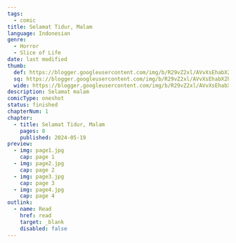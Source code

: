 ```yaml
---
tags:
  - comic
title: Selamat Tidur, Malam
language: Indonesian
genre:
  - Horror
  - Slice of Life
date: last modified
thumb: 
  def: https://blogger.googleusercontent.com/img/b/R29vZ2xl/AVvXsEhabX2hyphenhyphenhbSQ6XkOs16uxbOrAKKwc4H11h6cjYIZZYlP_tluVCmFMgpOOHZdyDtDahsurheyy6PR78JvGR6btwoTruMG3bTW9uHBMF-K5vLE_z-2Kxdls4HcQqQUyuM652le5pepDLvFVhRw0glnIgi0cfUkhs1jJ8KZeWR63pzY-IMhecAPPTEy525O2-r/s800/SELAMAT%20TIDUR%20MALAM_001.jpg
  sq: https://blogger.googleusercontent.com/img/b/R29vZ2xl/AVvXsEhabX2hyphenhyphenhbSQ6XkOs16uxbOrAKKwc4H11h6cjYIZZYlP_tluVCmFMgpOOHZdyDtDahsurheyy6PR78JvGR6btwoTruMG3bTW9uHBMF-K5vLE_z-2Kxdls4HcQqQUyuM652le5pepDLvFVhRw0glnIgi0cfUkhs1jJ8KZeWR63pzY-IMhecAPPTEy525O2-r/s300-p/SELAMAT%20TIDUR%20MALAM_001.jpg
  wide: https://blogger.googleusercontent.com/img/b/R29vZ2xl/AVvXsEhabX2hyphenhyphenhbSQ6XkOs16uxbOrAKKwc4H11h6cjYIZZYlP_tluVCmFMgpOOHZdyDtDahsurheyy6PR78JvGR6btwoTruMG3bTW9uHBMF-K5vLE_z-2Kxdls4HcQqQUyuM652le5pepDLvFVhRw0glnIgi0cfUkhs1jJ8KZeWR63pzY-IMhecAPPTEy525O2-r/w1280-h720-p/SELAMAT%20TIDUR%20MALAM_001.jpg
description: Selamat malam
comicType: oneshot
status: finished
chapterNum: 1
chapter:
  - title: Selamat Tidur, Malam
    pages: 8
    published: 2024-05-19
preview:
  - img: page1.jpg
    cap: page 1
  - img: page2.jpg
    cap: page 2
  - img: page3.jpg
    cap: page 3
  - img: page4.jpg
    cap: page 4
outlink:
  - name: Read
    href: read
    target: _blank
    disabled: false
---
```

